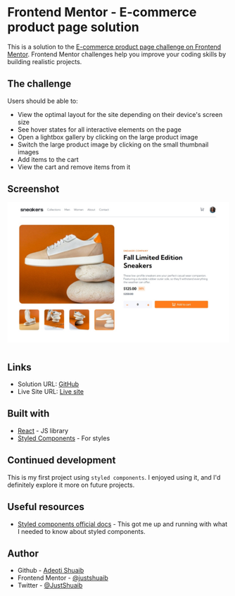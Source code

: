 # Frontend Mentor - E-commerce product page solution

This is a solution to the [E-commerce product page challenge on Frontend Mentor](https://www.frontendmentor.io/challenges/ecommerce-product-page-UPsZ9MJp6). Frontend Mentor challenges help you improve your coding skills by building realistic projects.

## The challenge

Users should be able to:

- View the optimal layout for the site depending on their device's screen size
- See hover states for all interactive elements on the page
- Open a lightbox gallery by clicking on the large product image
- Switch the large product image by clicking on the small thumbnail images
- Add items to the cart
- View the cart and remove items from it

## Screenshot

![](./src/images/screenshot.jpeg)

#

## Links

- Solution URL: [GitHub](https://github.com/JustShuaib/product-page)
- Live Site URL: [Live site](https://sneaker-ecommerce-product-page.netlify.app/)

## Built with

- [React](https://reactjs.org/) - JS library
- [Styled Components](https://styled-components.com/) - For styles

## Continued development

This is my first project using `styled components`. I enjoyed using it, and I'd definitely explore it more on future projects.

## Useful resources

- [Styled components official docs](https://styled-components.com/docs) - This got me up and running with what I needed to know about styled components.

## Author

- Github - [Adeoti Shuaib](https://www.github.com/JustShuaib)
- Frontend Mentor - [@justshuaib](https://www.frontendmentor.io/profile/justshuaib)
- Twitter - [@JustShuaib](https://www.twitter.com/JustShuaib)
